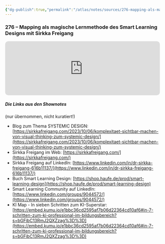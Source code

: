 ```yaml
---
{"dg-publish":true,"permalink":"/atlas/notes/sources/276-mapping-als-magische-lernmethode-des-smart-learning-designs-mit-sirkka-freigang/","tags":["class/sourceNote"],"noteIcon":""}
---
```


### 276 – Mapping als magische Lernmethode des Smart Learning Designs mit Sirkka Freigang

<iframe allow="autoplay *; encrypted-media *; fullscreen *; clipboard-write" frameborder="0" height="175" style="width:100%;max-width:660px;overflow:hidden;border-radius:10px;" sandbox="allow-forms allow-popups allow-same-origin allow-scripts allow-storage-access-by-user-activation allow-top-navigation-by-user-activation" src="https://embed.podcasts.apple.com/de/podcast/enc276-mapping-als-magische-lernmethode-des-smart-learning/id1352307529?i=1000638147618"></iframe>

##### Die Links aus den Shownotes
(nur übernommen, nicht kuratiert!)
- Blog zum Thema SYSTEMIC DESIGN: [https://sirkkafreigang.com/2023/10/06/komplexitaet-sichtbar-machen-von-visual-thinking-zum-systemic-design/](https://sirkkafreigang.com/2023/10/06/komplexitaet-sichtbar-machen-von-visual-thinking-zum-systemic-design/)  
- Sirkka Freigang im Web: [https://sirkkafreigang.com/](https://sirkkafreigang.com/) 
- Sirkka Freigang auf LinkedIn: [https://www.linkedin.com/in/dr-sirkka-freigang-616b11137/](https://www.linkedin.com/in/dr-sirkka-freigang-616b11137/)  
- Buch Smart Learning Design: [https://shop.haufe.de/prod/smart-learning-design](https://shop.haufe.de/prod/smart-learning-design)  
- Smart Learning Community auf LinkedIn: [https://www.linkedin.com/groups/9044572/](https://www.linkedin.com/groups/9044572/)  
- KI Map - In sieben Schritten zum KI-Superstar: [https://embed.kumu.io/e1bbc36cd2595af7b06d22364cd10af6#in-7-schritten-zum-ki-professional-im-bildungsbereich?s=bGFibC13RmJ2QXZzag%3D%3D](https://embed.kumu.io/e1bbc36cd2595af7b06d22364cd10af6#in-7-schritten-zum-ki-professional-im-bildungsbereich?s=bGFibC13RmJ2QXZzag%3D%3D)

